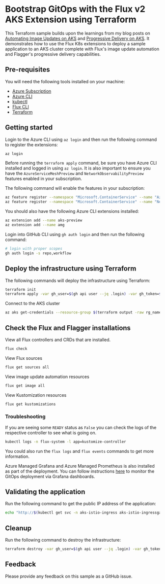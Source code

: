 # Bootstrap GitOps with the Flux v2 AKS Extension using Terraform

This Terraform sample builds upon the learnings from my blog posts on [Automating Image Updates on AKS](https://aka.ms/cloudnative/ImageAutomationWithFluxCD) and [Progressive Delivery on AKS](https://aka.ms/cloudNative/ProgressiveDeliveryWithFlagger). It demonstrates how to use the Flux K8s extensions to deploy a sample application to an AKS cluster complete with Flux's image update automation and Flagger's progressive delivery capabilities.

## Pre-requisites

You will need the following tools installed on your machine:

- [Azure Subscription](https://azure.microsoft.com/get-started/)
- [Azure CLI](https://docs.microsoft.com/cli/azure/install-azure-cli?view=azure-cli-latest)
- [kubectl](https://kubernetes.io/docs/tasks/tools/)
- [Flux CLI](https://fluxcd.io/flux/installation/)
- [Terraform](https://www.terraform.io/downloads.html)

## Getting started

Login to the Azure CLI using `az login` and then run the following command to register the extensions:

```bash
az login
```

Before running the `terraform apply` command, be sure you have Azure CLI installed and logged in using `az login`. It is also important to ensure you have the `AzureServiceMeshPreview` and `NetworkObservabilityPreview` features enabled in your subscription.

The following command will enable the features in your subscription:

```bash
az feature register --namespace "Microsoft.ContainerService" --name "AzureServiceMeshPreview"
az feature register --namespace "Microsoft.ContainerService" --name "NetworkObservabilityPreview"
```

You should also have the following Azure CLI extensions installed:

```bash
az extension add --name aks-preview
az extension add --name amg
```

Login into GitHub CLI using `gh auth login` and then run the following command:

```bash
# login with proper scopes
gh auth login -s repo,workflow
```

## Deploy the infrastructure using Terraform

The following commands will deploy the infrastructure using Terraform:

```bash
terraform init
terraform apply -var gh_user=$(gh api user --jq .login) -var gh_token=$(gh auth token)
```

Connect to the AKS cluster

```bash
az aks get-credentials --resource-group $(terraform output -raw rg_name) --name $(terraform output -raw aks_name)
```

## Check the Flux and Flagger installations

View all Flux controllers and CRDs that are installed.

```bash
flux check
```

View Flux sources

```bash
flux get sources all
```

View image update automation resources

```bash
flux get image all
```

View Kustomization resources

```bash
flux get kustomizations
```

### Troubleshooting

If you are seeing some `READY` status as `False` you can check the logs of the respective controller to see what is going on.

```bash
kubectl logs -n flux-system -l app=kustomize-controller
```

You could also run the `flux logs` and `flux events` commands to get more information.

Azure Managed Grafana and Azure Managed Prometheus is also installed as part of the deployment. You can follow instructions [here](https://learn.microsoft.com/azure/azure-arc/kubernetes/monitor-gitops-flux-2) to monitor the GitOps deployment via Grafana dashboards.

## Validating the application

Run the following command to get the public IP address of the application:

```bash
echo "http://$(kubectl get svc -n aks-istio-ingress aks-istio-ingressgateway-external -o jsonpath='{.status.loadBalancer.ingress[0].ip}')"
```

## Cleanup

Run the following command to destroy the infrastructure:

```bash
terraform destroy -var gh_user=$(gh api user --jq .login) -var gh_token=$(gh auth token)
```

## Feedback

Please provide any feedback on this sample as a GitHub issue.
